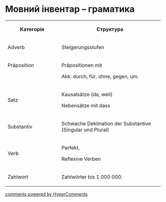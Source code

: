 <div id="hypercomments_widget" class="js-hypercomments-widget invisible"></div>

# Мовний інвентар – граматика

<table>
<tbody>
<tr>
<td style="text-align: center;" width="217">
<p><strong>Категорія</strong></p>
</td>
<td style="text-align: center;" width="444">
<p><strong>Структура</strong></p>
</td>
</tr>
<tr>
<td width="217">
<p>Adverb</p>
</td>
<td width="444">
<p>Steigerungsstufen&nbsp;&nbsp;&nbsp;</p>
</td>
</tr>
<tr>
<td width="217">
<p>Pr&auml;position</p>
<p>&nbsp;</p>
</td>
<td width="444">
<p>Pr&auml;positionen mit&nbsp;&nbsp;</p>
<p>Akk: durch, f&uuml;r, ohne, gegen, um.</p>
</td>
</tr>
<tr>
<td width="217">
<p>Satz</p>
</td>
<td width="444">
<p>Kausals&auml;tze (da, weil)</p>
<p>Nebens&auml;tze mit dass</p>
</td>
</tr>
<tr>
<td width="217">
<p>Substantiv</p>
</td>
<td width="444">
<p>Schwache Deklination der Substantive (Singular und Plural)</p>
</td>
</tr>
<tr>
<td width="217">
<p>Verb</p>
</td>
<td width="444">
<p>Perfekt,</p>
<p>Reflexive Verben</p>
</td>
</tr>
<tr>
<td width="217">
<p>Zahlwort</p>
</td>
<td width="444">
<p>Zahlw&ouml;rter bis 1&nbsp;000&nbsp;000.</p>
</td>
</tr>
</tbody>
</table>

<div class="js-hypercomments-container">
    <a href="http://hypercomments.com" class="hc-link" title="comments widget">comments powered by HyperComments</a>
</div>